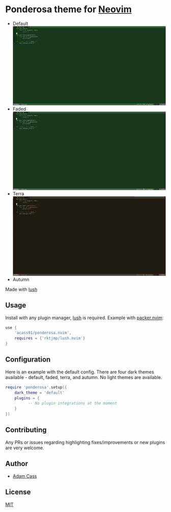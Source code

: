 # Ponderosa theme for [Neovim](https://github.com/neovim/neovim)
- Default
![preview](assets/default.png)
- Faded
![preview](assets/faded.png)
- Terra
![preview](assets/terra.png)
- Autumn

Made with [lush](https://github.com/rktjmp/lush.nvim)

## Usage
Install with any plugin manager, [lush](https://github.com/rktjmp/lush.nvim) is required.
Example with [packer.nvim](https://github.com/wbthomason/packer.nvim):
```lua
use {
    'acass91/ponderosa.nvim',
    requires = {'rktjmp/lush.nvim'}
}
```

## Configuration
Here is an example with the default config. 
There are four dark themes available - default, faded, terra, and autumn.
No light themes are available.

```lua
require 'ponderosa'.setup({
    dark_theme = 'default'
    plugins = {
		  -- No plugin integrations at the moment
    }
})
```

## Contributing
Any PRs or issues regarding highlighting fixes/improvements or new plugins are very welcome.

## Author
- [Adam Cass](https://github.com/acass91)

## License
[MIT](./LICENSE)
